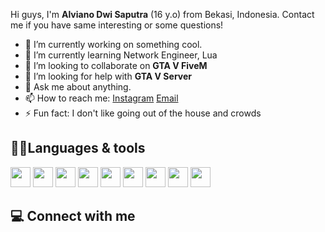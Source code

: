 Hi guys, I'm **Alviano Dwi Saputra** (16 y.o) from Bekasi, Indonesia. Contact me if you have same interesting or some questions!
- 🔭 I’m currently working on something cool.
- 🌱 I’m currently learning Network Engineer, Lua
- 👯 I’m looking to collaborate on **GTA V FiveM**
- 🤔 I’m looking for help with **GTA V Server**
- 💬 Ask me about anything.
- 📫 How to reach me: [Instagram](https://instagram.com/nvv.yann) [Email](mailto:alvianodwi9@gmail.com)
- ⚡ Fun fact: I don't like going out of the house and crowds

## 🧑‍💻Languages & tools
<div align="left">
  <img src="https://i.mt.lv/img/mt/v2/logo.svg" width="32" />
  <img src="https://upload.wikimedia.org/wikipedia/commons/6/64/Cisco_logo.svg" width="32" />
  <img src="https://upload.wikimedia.org/wikipedia/commons/d/d5/Virtualbox_logo.png" width="32" />
  <img src="https://cdn.jsdelivr.net/gh/devicons/devicon@develop/icons/visualstudio/visualstudio-plain.svg" width="32" />
  <img src="https://cdn.jsdelivr.net/gh/devicons/devicon@develop/icons/mongodb/mongodb-original.svg" width="32" />
  <img src="https://blogger.googleusercontent.com/img/b/R29vZ2xl/AVvXsEjaG1uQ2fRN0KtNNjXX8-G95tAEZaoDlZ6IhsmyzcazJOKrnKAYNqkf5uqY99ojOQX9rSCFtMyNCYiASx7fZrmclEve8AEV4uL5-9Es21tvJVABpuv0l_EROr18YMJD79wxlOUMo7uFAyhLCshzapuTmht9Cnbs-b01W9I-8drt6GXBgNfyXwUeXJoVKg/w525-h296-c-rw/linux.png" width="32" />
  <img src="" width="32" />
  <img src="https://e7.pngegg.com/pngimages/391/189/png-clipart-round-white-and-blue-logo-illustration-mikrotik-routeros-computer-icons-computer-network-others-miscellaneous-blue-thumbnail.png" width="32" />
  <img src="" width="32" />
</div>

## 💻 Connect with me


<!--
**AlvianoDwi/AlvianoDwi** is a ✨ _special_ ✨ repository because its `README.md` (this file) appears on your GitHub profile.

Here are some ideas to get you started:

- 🔭 I’m currently working on ...
- 🌱 I’m currently learning ...
- 👯 I’m looking to collaborate on ...
- 🤔 I’m looking for help with ...
- 💬 Ask me about ...
- 📫 How to reach me: ...
- 😄 Pronouns: ...
- ⚡ Fun fact: ...
-->
